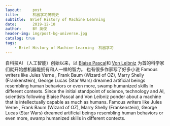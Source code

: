 ```yaml
---
layout:     post
title:      机器学习简明史
subtitle:  Brief History of Machine Learning
date:       2019-12-10
author:     BY 英俊
header-img: img/post-bg-universe.jpg
catalog: true
tags:
    - Brief History of Machine Learning -机器学习
---
```

 
自科技AI （人工智能）创始以来，以 [Blaise Pascal][1]和 [Von Leibniz][2] 为首的科学家们就开始想机器能拥有和人一样的智力。
也有很多作家写了好多小说
 Famous writers like Jules Verne , Frank Baum (Wizard of OZ), Marry Shelly (Frankenstein), George Lucas (Star Wars) dreamed artificial beings resembling human behaviors or even more, swamp humanized skills in different contexts.
Since the initial standpoint of science, technology and AI, scientists following Blaise Pascal and Von Leibniz ponder about a machine that is intellectually capable as much as humans. Famous writers like Jules
Verne , Frank Baum (Wizard of OZ), Marry Shelly (Frankenstein), George Lucas (Star Wars) dreamed artificial beings resembling human behaviors or even more, swamp humanized skills in different contexts.

[1]: "Pascal语言的名称就是为了纪念这位十七世纪法国著名哲学家和数学家。"
[2]: "虽然高数没学好,但是这是莱布尼茨啊，是神!"
